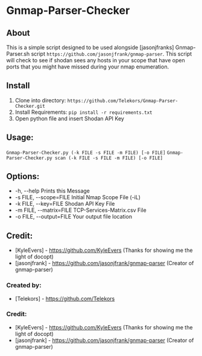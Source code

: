 # Gnmap-Parser-Checker

## About
This is a simple script designed to be used alongside [jasonjfranks] Gnmap-Parser.sh script `https://github.com/jasonjfrank/gnmap-parser`. This script will check to see if shodan sees any hosts in your scope that have open ports that you might have missed during your nmap enumeration.

## Install
1. Clone into directory: `https://github.com/Telekors/Gnmap-Parser-Checker.git`
2. Install Requirements: `pip install -r requirements.txt`
3. Open python file and insert Shodan API Key

## Usage:
`Gnmap-Parser-Checker.py (-k FILE -s FILE -m FILE) [-o FILE]`
`Gnmap-Parser-Checker.py scan (-k FILE -s FILE -m FILE) [-o FILE]`

## Options:
* -h, --help             Prints this Message
* -s FILE, --scope=FILE  Initial Nmap Scope File (-iL)
* -k FILE, --key=FILE    Shodan API Key File
* -m FILE, --matrix=FILE TCP-Services-Matrix.csv File
* -o FILE, --output=FILE Your output file location

## Credit: 
* [KyleEvers] - https://github.com/KyleEvers (Thanks for showing me the light of docopt)
* [jasonjfrank] - https://github.com/jasonjfrank/gnmap-parser (Creator of gnmap-parser)

### Created by: 
* [Telekors] - https://github.com/Telekors

### Credit: 
* [KyleEvers] - https://github.com/KyleEvers (Thanks for showing me the light of docopt)
* [jasonjfrank] - https://github.com/jasonjfrank/gnmap-parser (Creator of gnmap-parser)
